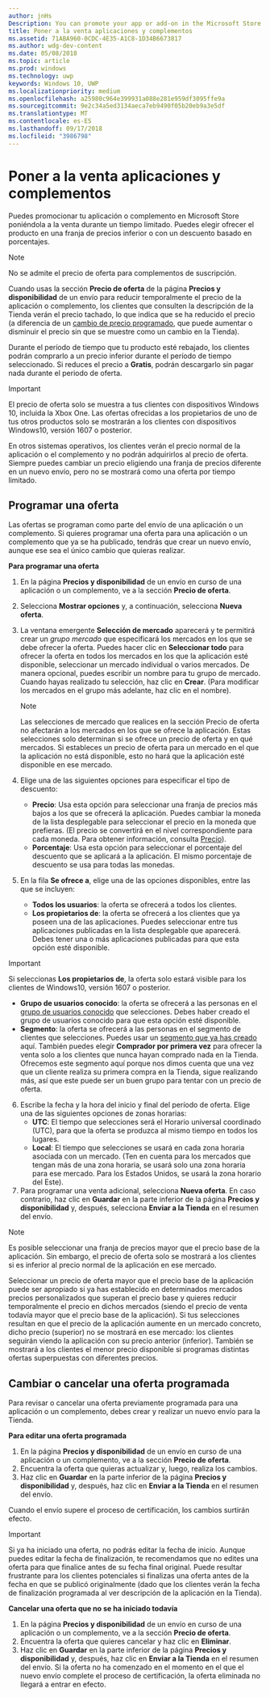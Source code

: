 ```yaml
---
author: jnHs
Description: You can promote your app or add-on in the Microsoft Store by putting it on sale for a limited time.
title: Poner a la venta aplicaciones y complementos
ms.assetid: 71ABA960-0CDC-4E35-A1C8-1D34B6673817
ms.author: wdg-dev-content
ms.date: 05/08/2018
ms.topic: article
ms.prod: windows
ms.technology: uwp
keywords: Windows 10, UWP
ms.localizationpriority: medium
ms.openlocfilehash: a25980c964e399931a088e281e959df3095ffe9a
ms.sourcegitcommit: 9e2c34a5ed3134aeca7eb9490f05b20eb9a3e5df
ms.translationtype: MT
ms.contentlocale: es-ES
ms.lasthandoff: 09/17/2018
ms.locfileid: "3986798"
---
```

# <a name="put-apps-and-add-ons-on-sale"></a>Poner a la venta aplicaciones y complementos

Puedes promocionar tu aplicación o complemento en Microsoft Store poniéndola a la venta durante un tiempo limitado. Puedes elegir ofrecer el producto en una franja de precios inferior o con un descuento basado en porcentajes.

> [!NOTE]
> No se admite el precio de oferta para complementos de suscripción.

Cuando usas la sección **Precio de oferta** de la página **Precios y disponibilidad** de un envío para reducir temporalmente el precio de la aplicación o complemento, los clientes que consulten la descripción de la Tienda verán el precio tachado, lo que indica que se ha reducido el precio (a diferencia de un [cambio de precio programado](set-and-schedule-app-pricing.md#schedule-price-changes), que puede aumentar o disminuir el precio sin que se muestre como un cambio en la Tienda). 

Durante el período de tiempo que tu producto esté rebajado, los clientes podrán comprarlo a un precio inferior durante el período de tiempo seleccionado. Si reduces el precio a **Gratis**, podrán descargarlo sin pagar nada durante el periodo de oferta.

> [!IMPORTANT]
> El precio de oferta solo se muestra a tus clientes con dispositivos Windows 10, incluida la Xbox One. Las ofertas ofrecidas a los propietarios de uno de tus otros productos solo se mostrarán a los clientes con dispositivos Windows10, versión 1607 o posterior.
> 
> En otros sistemas operativos, los clientes verán el precio normal de la aplicación o el complemento y no podrán adquirirlos al precio de oferta. Siempre puedes cambiar un precio eligiendo una franja de precios diferente en un nuevo envío, pero no se mostrará como una oferta por tiempo limitado.


## <a name="scheduling-a-sale"></a>Programar una oferta

Las ofertas se programan como parte del envío de una aplicación o un complemento. Si quieres programar una oferta para una aplicación o un complemento que ya se ha publicado, tendrás que crear un nuevo envío, aunque ese sea el único cambio que quieras realizar.

**Para programar una oferta**

1. En la página **Precios y disponibilidad** de un envío en curso de una aplicación o un complemento, ve a la sección **Precio de oferta**.
2. Selecciona **Mostrar opciones** y, a continuación, selecciona **Nueva oferta**.
3. La ventana emergente **Selección de mercado** aparecerá y te permitirá crear un *grupo mercado* que especificará los mercados en los que se debe ofrecer la oferta. Puedes hacer clic en **Seleccionar todo** para ofrecer la oferta en todos los mercados en los que la aplicación esté disponible, seleccionar un mercado individual o varios mercados. De manera opcional, puedes escribir un nombre para tu grupo de mercado. Cuando hayas realizado tu selección, haz clic en **Crear**. (Para modificar los mercados en el grupo más adelante, haz clic en el nombre).

   > [!NOTE]
   > Las selecciones de mercado que realices en la sección Precio de oferta no afectarán a los mercados en los que se ofrece la aplicación. Estas selecciones solo determinan si se ofrece un precio de oferta y en qué mercados. Si estableces un precio de oferta para un mercado en el que la aplicación no está disponible, esto no hará que la aplicación esté disponible en ese mercado.
4. Elige una de las siguientes opciones para especificar el tipo de descuento:
   - **Precio**: Usa esta opción para seleccionar una franja de precios más bajos a los que se ofrecerá la aplicación. Puedes cambiar la moneda de la lista desplegable para seleccionar el precio en la moneda que prefieras. (El precio se convertirá en el nivel correspondiente para cada moneda. Para obtener información, consulta [Precio](set-app-pricing-and-availability.md)).
   - **Porcentaje**: Usa esta opción para seleccionar el porcentaje del descuento que se aplicará a la aplicación. El mismo porcentaje de descuento se usa para todas las monedas.
5. En la fila **Se ofrece a**, elige una de las opciones disponibles, entre las que se incluyen:
   - **Todos los usuarios**: la oferta se ofrecerá a todos los clientes.
   - **Los propietarios de**: la oferta se ofrecerá a los clientes que ya poseen una de las aplicaciones. Puedes seleccionar entre tus aplicaciones publicadas en la lista desplegable que aparecerá. Debes tener una o más aplicaciones publicadas para que esta opción esté disponible.

  > [!IMPORTANT]
  > Si seleccionas **Los propietarios de**, la oferta solo estará visible para los clientes de Windows10, versión 1607 o posterior.

   - **Grupo de usuarios conocido**: la oferta se ofrecerá a las personas en el [grupo de usuarios conocido](create-known-user-groups.md) que selecciones. Debes haber creado el grupo de usuarios conocido para que esta opción esté disponible.
   - **Segmento**: la oferta se ofrecerá a las personas en el segmento de clientes que selecciones. Puedes usar un [segmento que ya has creado](create-customer-segments.md) aquí. También puedes elegir **Comprador por primera vez** para ofrecer la venta solo a los clientes que nunca hayan comprado nada en la Tienda. Ofrecemos este segmento aquí porque nos dimos cuenta que una vez que un cliente realiza su primera compra en la Tienda, sigue realizando más, así que este puede ser un buen grupo para tentar con un precio de oferta.
6. Escribe la fecha y la hora del inicio y final del período de oferta. Elige una de las siguientes opciones de zonas horarias:
   - **UTC**: El tiempo que selecciones será el Horario universal coordinado (UTC), para que la oferta se produzca al mismo tiempo en todos los lugares.
   - **Local**: El tiempo que selecciones se usará en cada zona horaria asociada con un mercado. (Ten en cuenta para los mercados que tengan más de una zona horaria, se usará solo una zona horaria para ese mercado. Para los Estados Unidos, se usará la zona horario del Este).
7. Para programar una venta adicional, selecciona **Nueva oferta**. En caso contrario, haz clic en **Guardar** en la parte inferior de la página **Precios y disponibilidad** y, después, selecciona **Enviar a la Tienda** en el resumen del envío.

> [!NOTE]
> Es posible seleccionar una franja de precios mayor que el precio base de la aplicación. Sin embargo, el precio de oferta solo se mostrará a los clientes si es inferior al precio normal de la aplicación en ese mercado.
>
> Seleccionar un precio de oferta mayor que el precio base de la aplicación puede ser apropiado si ya has establecido en determinados mercados precios personalizados que superan el precio base y quieres reducir temporalmente el precio en dichos mercados (siendo el precio de venta todavía mayor que el precio base de la aplicación). Si tus selecciones resultan en que el precio de la aplicación aumente en un mercado concreto, dicho precio (superior) no se mostrará en ese mercado: los clientes seguirán viendo la aplicación con su precio anterior (inferior). También se mostrará a los clientes el menor precio disponible si programas distintas ofertas superpuestas con diferentes precios.

## <a name="changing-or-canceling-a-scheduled-sale"></a>Cambiar o cancelar una oferta programada

Para revisar o cancelar una oferta previamente programada para una aplicación o un complemento, debes crear y realizar un nuevo envío para la Tienda.

**Para editar una oferta programada**

1.  En la página **Precios y disponibilidad** de un envío en curso de una aplicación o un complemento, ve a la sección **Precio de oferta**.
2.  Encuentra la oferta que quieras actualizar y, luego, realiza los cambios.
3.  Haz clic en **Guardar** en la parte inferior de la página **Precios y disponibilidad** y, después, haz clic en **Enviar a la Tienda** en el resumen del envío.

Cuando el envío supere el proceso de certificación, los cambios surtirán efecto.

> [!IMPORTANT]
> Si ya ha iniciado una oferta, no podrás editar la fecha de inicio. Aunque puedes editar la fecha de finalización, te recomendamos que no edites una oferta para que finalice antes de su fecha final original. Puede resultar frustrante para los clientes potenciales si finalizas una oferta antes de la fecha en que se publicó originalmente (dado que los clientes verán la fecha de finalización programada al ver descripción de la aplicación en la Tienda).

 **Cancelar una oferta que no se ha iniciado todavía**

1.  En la página **Precios y disponibilidad** de un envío en curso de una aplicación o un complemento, ve a la sección **Precio de oferta**.
2.  Encuentra la oferta que quieres cancelar y haz clic en **Eliminar**.
3.  Haz clic en **Guardar** en la parte inferior de la página **Precios y disponibilidad** y, después, haz clic en **Enviar a la Tienda** en el resumen del envío. Si la oferta no ha comenzado en el momento en el que el nuevo envío complete el proceso de certificación, la oferta eliminada no llegará a entrar en efecto.




